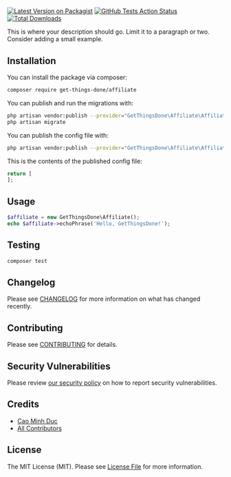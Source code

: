 # 

[![Latest Version on Packagist](https://img.shields.io/packagist/v/get-things-done/affiliate.svg?style=flat-square)](https://packagist.org/packages/get-things-done/affiliate)
[![GitHub Tests Action Status](https://img.shields.io/github/workflow/status/get-things-done/affiliate/run-tests?label=tests)](https://github.com/get-things-done/affiliate/actions?query=workflow%3Arun-tests+branch%3Amaster)
[![Total Downloads](https://img.shields.io/packagist/dt/get-things-done/affiliate.svg?style=flat-square)](https://packagist.org/packages/get-things-done/affiliate)


This is where your description should go. Limit it to a paragraph or two. Consider adding a small example.


## Installation

You can install the package via composer:

```bash
composer require get-things-done/affiliate
```

You can publish and run the migrations with:

```bash
php artisan vendor:publish --provider="GetThingsDone\Affiliate\AffiliateServiceProvider" --tag="migrations"
php artisan migrate
```

You can publish the config file with:
```bash
php artisan vendor:publish --provider="GetThingsDone\Affiliate\AffiliateServiceProvider" --tag="config"
```

This is the contents of the published config file:

```php
return [
];
```

## Usage

``` php
$affiliate = new GetThingsDone\Affiliate();
echo $affiliate->echoPhrase('Hello, GetThingsDone!');
```

## Testing

``` bash
composer test
```

## Changelog

Please see [CHANGELOG](CHANGELOG.md) for more information on what has changed recently.

## Contributing

Please see [CONTRIBUTING](.github/CONTRIBUTING.md) for details.

## Security Vulnerabilities

Please review [our security policy](../../security/policy) on how to report security vulnerabilities.

## Credits

- [Cao Minh Duc](https://github.com/CaoMinhDuc)
- [All Contributors](../../contributors)

## License

The MIT License (MIT). Please see [License File](LICENSE.md) for more information.
